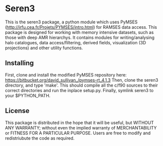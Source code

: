 # Seren3 #
This is the seren3 package, a python module which uses PyMSES (http://irfu.cea.fr/Projets/PYMSES/intro.html) for RAMSES data access.
This package is designed for working with memory intensive datasets, such as those with deep AMR hierarchys. It contains modules for writing/analysing
halo catalogues, data access/filtering, derived fields, visualization (3D projections) and other utility functions.

## Installing ##
First, clone and install the modified PyMSES repository here: https://bitbucket.org/david_sullivan_/pymses-rt_4.1.3
Then, clone the seren3 directory, and type 'make'. This should compile all the c/f90 sources to their correct directories and run the inplace setup.py.
Finally, symlink seren3 to your $PYTHON_PATH.

## License ##

This package is distributed in the hope that it will be useful, but WITHOUT ANY WARRANTY; without even the implied warranty of MERCHANTABILITY or FITNESS FOR A PARTICULAR PURPOSE. Users are free to modify and redistriubute the code as required.
